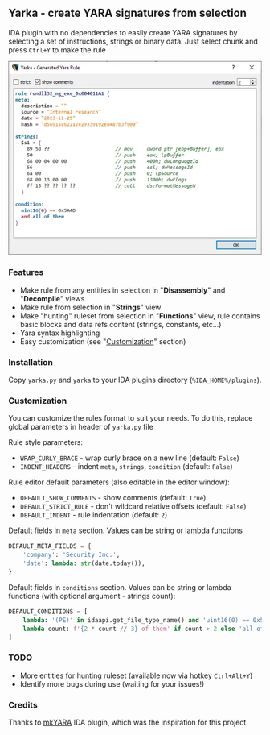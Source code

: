 ## Yarka - create YARA signatures from selection

IDA plugin with no dependencies to easily create YARA signatures 
by selecting a set of instructions, strings or binary data. 
Just select chunk and press `Ctrl+Y` to make the rule

![Screenshot of opened editor dialog](images/screenshot_1.webp "Yarka editor dialog")

### Features
- Make rule from any entities in selection in "**Disassembly**" and "**Decompile**" views
- Make rule from selection in "**Strings**" view
- Make "hunting" ruleset from selection in "**Functions**" view, 
  rule contains basic blocks and data refs content (strings, constants, etc...)
- Yara syntax highlighting
- Easy customization (see "[Customization](#customization)" section)

### Installation
Copy `yarka.py` and `yarka` to your IDA plugins directory (`%IDA_HOME%/plugins`).

### Customization
You can customize the rules format to suit your needs.
To do this, replace global parameters in header of `yarka.py` file

Rule style parameters:
- `WRAP_CURLY_BRACE` - wrap curly brace on a new line (default: `False`)
- `INDENT_HEADERS` - indent `meta`, `strings`, `condition` (default: `False`)

Rule editor default parameters (also editable in the editor window):
- `DEFAULT_SHOW_COMMENTS` - show comments (default: `True`) 
- `DEFAULT_STRICT_RULE` - don't wildcard relative offsets (default: `False`)
- `DEFAULT_INDENT` - rule indentation (default: `2`)

Default fields in `meta` section. Values can be string or lambda functions
```python
DEFAULT_META_FIELDS = {
    'company': 'Security Inc.',
    'date': lambda: str(date.today()),
}
```

Default fields in `conditions` section. 
Values can be string or lambda functions (with optional argument - strings count): 
```python
DEFAULT_CONDITIONS = [
    lambda: '(PE)' in idaapi.get_file_type_name() and 'uint16(0) == 0x5A4D',
    lambda count: f'{2 * count // 3} of them' if count > 2 else 'all of them'
]
```

### TODO
- More entities for hunting ruleset (available now via hotkey `Ctrl+Alt+Y`)
- Identify more bugs during use (waiting for your issues!)

### Credits
Thanks to [mkYARA](https://github.com/fox-it/mkYARA) IDA plugin, 
which was the inspiration for this project
